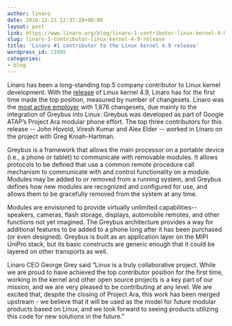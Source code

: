 ```yaml
---
author: linaro
date: 2016-12-21 12:37:28+00:00
layout: post
link: https://www.linaro.org/blog/linaro-1-contributor-linux-kernel-4-9-release/
slug: linaro-1-contributor-linux-kernel-4-9-release
title: 'Linaro #1 contributor to the Linux kernel 4.9 release'
wordpress_id: 11995
categories:
- blog
---
```


Linaro has been a long-standing top 5 company contributor to Linux kernel development.
With the [release](https://www.linux.com/news/linux-kernel-49-here-and-its-largest-release-ever) of Linux kernel 4.9, Linaro has for the first time made the top position, measured by number of changesets. Linaro was the [most active employer](https://lwn.net/Articles/708266/) with 1,876 changesets, due mainly to the integration of Greybus into Linux. Greybus was developed as part of Google ATAP’s Project Ara modular phone effort. The top three contributors for this release -- John Hovold, Viresh Kumar and Alex Elder -- worked in Linaro on the project with Greg Kroah-Hartman.

Greybus is a framework that allows the main processor on a portable device (i.e., a phone or tablet) to communicate with removable modules. It allows protocols to be defined that use a common remote procedure call mechanism to communicate with and control functionality on a module. Modules may be added to or removed from a running system, and Greybus defines how new modules are recognized and configured for use, and allows them to be gracefully removed from the system at any time.

Modules are envisioned to provide virtually unlimited capabilities--speakers, cameras, flash storage, displays, automobile remotes, and other functions not yet imagined. The Greybus architecture provides a way for additional features to be added to a phone long after it has been purchased (or even designed). Greybus is built as an application layer on the MIPI UniPro stack, but its basic constructs are generic enough that it could be layered on other transports as well.

Linaro CEO George Grey said “Linux is a truly collaborative project. While we are proud to have achieved the top contributor position for the first time, working in the kernel and other open source projects is a key part of our mission, and we are very pleased to be contributing at any level. We are excited that, despite the closing of Project Ara, this work has been merged upstream - we believe that it will be used as the model for future modular products based on Linux, and we look forward to seeing products utilizing this code for new solutions in the future.”
